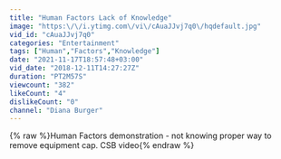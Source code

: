 ```yaml
---
title: "Human Factors Lack of Knowledge"
image: "https:\/\/i.ytimg.com\/vi\/cAuaJJvj7q0\/hqdefault.jpg"
vid_id: "cAuaJJvj7q0"
categories: "Entertainment"
tags: ["Human","Factors","Knowledge"]
date: "2021-11-17T18:57:48+03:00"
vid_date: "2018-12-11T14:27:27Z"
duration: "PT2M57S"
viewcount: "382"
likeCount: "4"
dislikeCount: "0"
channel: "Diana Burger"
---
```

{% raw %}Human Factors demonstration - not knowing proper way to remove equipment cap. CSB video{% endraw %}
